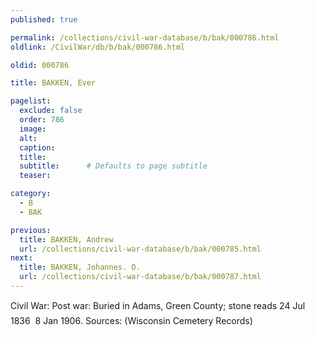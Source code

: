 ```yaml
---
published: true

permalink: /collections/civil-war-database/b/bak/000786.html
oldlink: /CivilWar/db/b/bak/000786.html

oldid: 000786

title: BAKKEN, Ever

pagelist:
  exclude: false
  order: 786
  image: 
  alt:
  caption:
  title:
  subtitle:      # Defaults to page subtitle
  teaser:

category: 
  - B 
  - BAK

previous:
  title: BAKKEN, Andrew
  url: /collections/civil-war-database/b/bak/000785.html  
next:
  title: BAKKEN, Johannes. O.
  url: /collections/civil-war-database/b/bak/000787.html   
---
```

Civil War: Post war: Buried in Adams, Green County; stone reads &#147;24 Jul 1836 &#150; 8 Jan 1906&#148;. Sources: (Wisconsin Cemetery Records)
